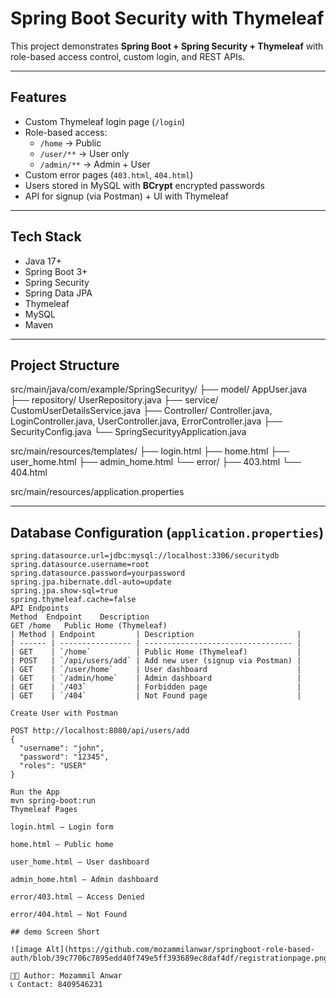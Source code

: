 # Spring Boot Security with Thymeleaf

This project demonstrates **Spring Boot + Spring Security + Thymeleaf** with role-based access control, custom login, and REST APIs.

---

## Features

- Custom Thymeleaf login page (`/login`)
- Role-based access:
  - `/home` → Public
  - `/user/**` → User only
  - `/admin/**` → Admin + User
- Custom error pages (`403.html`, `404.html`)
- Users stored in MySQL with **BCrypt** encrypted passwords
- API for signup (via Postman) + UI with Thymeleaf

---

## Tech Stack

- Java 17+
- Spring Boot 3+
- Spring Security
- Spring Data JPA
- Thymeleaf
- MySQL
- Maven

---

## Project Structure

src/main/java/com/example/SpringSecurityy/
├── model/ AppUser.java
├── repository/ UserRepository.java
├── service/ CustomUserDetailsService.java
├── Controller/ Controller.java, LoginController.java, UserController.java, ErrorController.java
├── SecurityConfig.java
└── SpringSecurityyApplication.java

src/main/resources/templates/
├── login.html
├── home.html
├── user_home.html
├── admin_home.html
└── error/
├── 403.html
└── 404.html

src/main/resources/application.properties

---

## Database Configuration (`application.properties`)

```properties
spring.datasource.url=jdbc:mysql://localhost:3306/securitydb
spring.datasource.username=root
spring.datasource.password=yourpassword
spring.jpa.hibernate.ddl-auto=update
spring.jpa.show-sql=true
spring.thymeleaf.cache=false
API Endpoints
Method	Endpoint	Description
GET	/home	Public Home (Thymeleaf)
| Method | Endpoint         | Description                       |
| ------ | ---------------- | --------------------------------- |
| GET    | `/home`          | Public Home (Thymeleaf)           |
| POST   | `/api/users/add` | Add new user (signup via Postman) |
| GET    | `/user/home`     | User dashboard                    |
| GET    | `/admin/home`    | Admin dashboard                   |
| GET    | `/403`           | Forbidden page                    |
| GET    | `/404`           | Not Found page                    |

Create User with Postman

POST http://localhost:8080/api/users/add
{
  "username": "john",
  "password": "12345",
  "roles": "USER"
}

Run the App
mvn spring-boot:run
Thymeleaf Pages

login.html – Login form

home.html – Public home

user_home.html – User dashboard

admin_home.html – Admin dashboard

error/403.html – Access Denied

error/404.html – Not Found

## demo Screen Short

![image Alt](https://github.com/mozammilanwar/springboot-role-based-auth/blob/39c7706c7895edd40f749e5ff393689ec8daf4df/registrationpage.png)

👨‍💻 Author: Mozammil Anwar
📞 Contact: 8409546231

